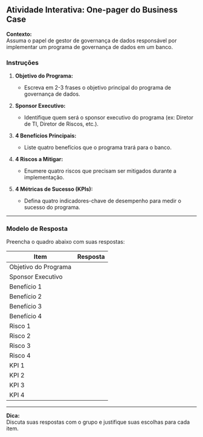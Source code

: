 ## Atividade Interativa: One-pager do Business Case

**Contexto:**  
Assuma o papel de gestor de governança de dados responsável por implementar um programa de governança de dados em um banco.

### Instruções

1. **Objetivo do Programa:**  
    - Escreva em 2-3 frases o objetivo principal do programa de governança de dados.

2. **Sponsor Executivo:**  
    - Identifique quem será o sponsor executivo do programa (ex: Diretor de TI, Diretor de Riscos, etc.).

3. **4 Benefícios Principais:**  
    - Liste quatro benefícios que o programa trará para o banco.

4. **4 Riscos a Mitigar:**  
    - Enumere quatro riscos que precisam ser mitigados durante a implementação.

5. **4 Métricas de Sucesso (KPIs):**  
    - Defina quatro indicadores-chave de desempenho para medir o sucesso do programa.

---

### Modelo de Resposta

Preencha o quadro abaixo com suas respostas:

| Item                      | Resposta                                                                 |
|---------------------------|--------------------------------------------------------------------------|
| Objetivo do Programa      |                                                                          |
| Sponsor Executivo         |                                                                          |
| Benefício 1               |                                                                          |
| Benefício 2               |                                                                          |
| Benefício 3               |                                                                          |
| Benefício 4               |                                                                          |
| Risco 1                   |                                                                          |
| Risco 2                   |                                                                          |
| Risco 3                   |                                                                          |
| Risco 4                   |                                                                          |
| KPI 1                     |                                                                          |
| KPI 2                     |                                                                          |
| KPI 3                     |                                                                          |
| KPI 4                     |                                                                          |

---

**Dica:**  
Discuta suas respostas com o grupo e justifique suas escolhas para cada item.
